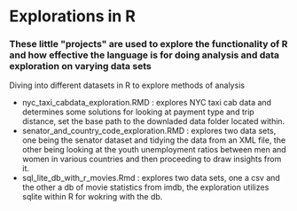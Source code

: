# Explorations in R

### These little "projects" are used to explore the functionality of R and how effective the language is for doing analysis and data exploration on varying data sets

Diving into different datasets in R to explore methods of analysis
- nyc_taxi_cabdata_exploration.RMD : explores NYC taxi cab data and determines some solutions for looking at payment type and trip distance, set the base path to the downladed data folder located within.
- senator_and_country_code_exploration.RMD : explores two data sets, one being the senator dataset and tidying the data from an XML file, the other being looking at the youth unemployment ratios between men and women in various countries and then proceeding to draw insights from it.
- sql_lite_db_with_r_movies.Rmd : explores two data sets, one a csv and the other a db of movie statistics from imdb, the exploration utilizes sqlite within R for wokring with the db.

